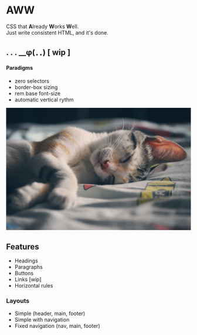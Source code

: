 # AWW
CSS that **A**lready **W**orks **W**ell.  
Just write consistent HTML, and it's done.

##  . . . __φ(．．) [ wip ]

#### Paradigms

* zero selectors
* border-box sizing
* rem base font-size
* automatic vertical rythm

![aww](pexels-photo-62640_by_fabricio_trujillo.jpeg)

## Features

* Headings
* Paragraphs
* Buttons
* Links [wip]
* Horizontal rules

### Layouts

* Simple (header, main, footer)
* Simple with navigation
* Fixed navigation (nav, main, footer)